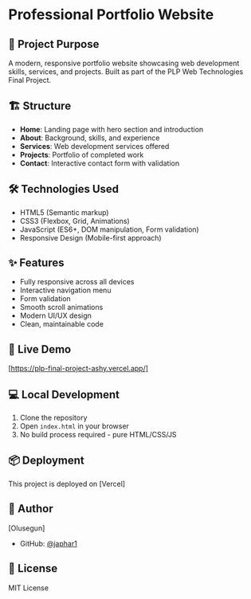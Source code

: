 # Professional Portfolio Website

## 🎯 Project Purpose
A modern, responsive portfolio website showcasing web development skills, services, and projects. Built as part of the PLP Web Technologies Final Project.

## 🏗️ Structure
- **Home**: Landing page with hero section and introduction
- **About**: Background, skills, and experience
- **Services**: Web development services offered
- **Projects**: Portfolio of completed work
- **Contact**: Interactive contact form with validation

## 🛠️ Technologies Used
- HTML5 (Semantic markup)
- CSS3 (Flexbox, Grid, Animations)
- JavaScript (ES6+, DOM manipulation, Form validation)
- Responsive Design (Mobile-first approach)

## ✨ Features
- Fully responsive across all devices
- Interactive navigation menu
- Form validation
- Smooth scroll animations
- Modern UI/UX design
- Clean, maintainable code

## 🚀 Live Demo
[https://plp-final-project-ashy.vercel.app/]

## 💻 Local Development
1. Clone the repository
2. Open `index.html` in your browser
3. No build process required - pure HTML/CSS/JS

## 📦 Deployment
This project is deployed on [Vercel]

## 👤 Author
[Olusegun]
- GitHub: [@japhar1](https://github.com/japhar1)

## 📝 License
MIT License
